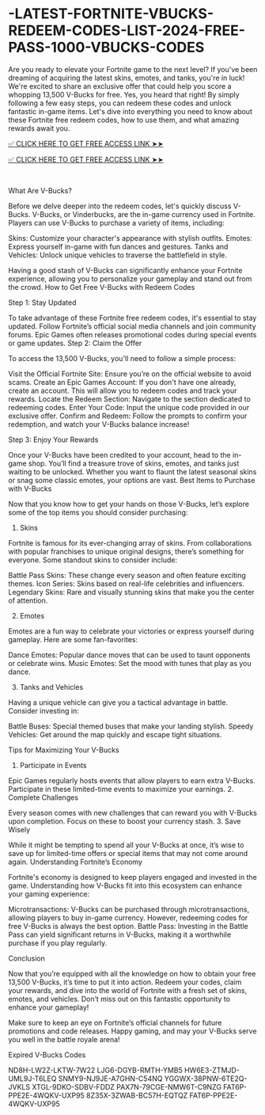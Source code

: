  # -LATEST-FORTNITE-VBUCKS-REDEEM-CODES-LIST-2024-FREE-PASS-1000-VBUCKS-CODES
 Are you ready to elevate your Fortnite game to the next level? If you've been dreaming of acquiring the latest skins, emotes, and tanks, you're in luck! We're excited to share an exclusive offer that could help you score a whopping 13,500 V-Bucks for free. Yes, you heard that right! By simply following a few easy steps, you can redeem these codes and unlock fantastic in-game items. Let's dive into everything you need to know about these Fortnite free redeem codes, how to use them, and what amazing rewards await you.

[✅ CLICK HERE TO GET FREE ACCESS LINK ➤➤](https://www.footlogix.com/Footlogix/media/Before-and-After/newvbuckjr.html)

[✅ CLICK HERE TO GET FREE ACCESS LINK ➤➤](https://www.footlogix.com/Footlogix/media/Before-and-After/newvbuckjr.html)


​


What Are V-Bucks?​


Before we delve deeper into the redeem codes, let's quickly discuss V-Bucks. V-Bucks, or Vinderbucks, are the in-game currency used in Fortnite. Players can use V-Bucks to purchase a variety of items, including:

Skins: Customize your character's appearance with stylish outfits.
Emotes: Express yourself in-game with fun dances and gestures.
Tanks and Vehicles: Unlock unique vehicles to traverse the battlefield in style.

Having a good stash of V-Bucks can significantly enhance your Fortnite experience, allowing you to personalize your gameplay and stand out from the crowd.
How to Get Free V-Bucks with Redeem Codes​

Step 1: Stay Updated​


To take advantage of these Fortnite free redeem codes, it's essential to stay updated. Follow Fortnite’s official social media channels and join community forums. Epic Games often releases promotional codes during special events or game updates.
Step 2: Claim the Offer​


To access the 13,500 V-Bucks, you'll need to follow a simple process:

Visit the Official Fortnite Site: Ensure you’re on the official website to avoid scams.
Create an Epic Games Account: If you don't have one already, create an account. This will allow you to redeem codes and track your rewards.
Locate the Redeem Section: Navigate to the section dedicated to redeeming codes.
Enter Your Code: Input the unique code provided in our exclusive offer.
Confirm and Redeem: Follow the prompts to confirm your redemption, and watch your V-Bucks balance increase!


Step 3: Enjoy Your Rewards​


Once your V-Bucks have been credited to your account, head to the in-game shop. You’ll find a treasure trove of skins, emotes, and tanks just waiting to be unlocked. Whether you want to flaunt the latest seasonal skins or snag some classic emotes, your options are vast.
Best Items to Purchase with V-Bucks​


Now that you know how to get your hands on those V-Bucks, let’s explore some of the top items you should consider purchasing:
1. Skins​


Fortnite is famous for its ever-changing array of skins. From collaborations with popular franchises to unique original designs, there’s something for everyone. Some standout skins to consider include:

Battle Pass Skins: These change every season and often feature exciting themes.
Icon Series: Skins based on real-life celebrities and influencers.
Legendary Skins: Rare and visually stunning skins that make you the center of attention.


2. Emotes​


Emotes are a fun way to celebrate your victories or express yourself during gameplay. Here are some fan-favorites:

Dance Emotes: Popular dance moves that can be used to taunt opponents or celebrate wins.
Music Emotes: Set the mood with tunes that play as you dance.


3. Tanks and Vehicles​


Having a unique vehicle can give you a tactical advantage in battle. Consider investing in:

Battle Buses: Special themed buses that make your landing stylish.
Speedy Vehicles: Get around the map quickly and escape tight situations.


Tips for Maximizing Your V-Bucks​

1. Participate in Events​


Epic Games regularly hosts events that allow players to earn extra V-Bucks. Participate in these limited-time events to maximize your earnings.
2. Complete Challenges​


Every season comes with new challenges that can reward you with V-Bucks upon completion. Focus on these to boost your currency stash.
3. Save Wisely​


While it might be tempting to spend all your V-Bucks at once, it’s wise to save up for limited-time offers or special items that may not come around again.
Understanding Fortnite’s Economy​


Fortnite's economy is designed to keep players engaged and invested in the game. Understanding how V-Bucks fit into this ecosystem can enhance your gaming experience:

Microtransactions: V-Bucks can be purchased through microtransactions, allowing players to buy in-game currency. However, redeeming codes for free V-Bucks is always the best option.
Battle Pass: Investing in the Battle Pass can yield significant returns in V-Bucks, making it a worthwhile purchase if you play regularly.


Conclusion​


Now that you’re equipped with all the knowledge on how to obtain your free 13,500 V-Bucks, it’s time to put it into action. Redeem your codes, claim your rewards, and dive into the world of Fortnite with a fresh set of skins, emotes, and vehicles. Don’t miss out on this fantastic opportunity to enhance your gameplay!

Make sure to keep an eye on Fortnite’s official channels for future promotions and code releases. Happy gaming, and may your V-Bucks serve you well in the battle royale arena!​​​​​


Expired V-Bucks Codes

ND8H-LW2Z-LKTW-7W22
LJG6-DGYB-RMTH-YMB5
HW6E3-ZTMJD-UML9J-T6LEQ
SNMY9-NJ9JE-A7GHN-C54NQ
YGGWX-38PNW-6TE2Q-JVKLS
XTGL-9DKO-SDBV-FDDZ
PAX7N-79CGE-NMW6T-C9NZG
FAT6P-PPE2E-4WQKV-UXP95
8Z35X-3ZWAB-BC57H-EQTQZ
FAT6P-PPE2E-4WQKV-UXP95
